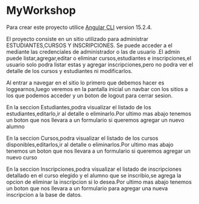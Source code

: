 # MyWorkshop

Para crear este proyecto utilice [Angular CLI](https://github.com/angular/angular-cli) version 15.2.4.

El proyecto consiste en un sitio utilizado para administrar ESTUDIANTES,CURSOS Y INSCRIPCIONES.
Se puede acceder a el mediante las credenciales de administrador o las de usuario .El admin puede listar,agregar,editar o eliminar cursos,estudiantes e inscripciones,el usuario solo podra listar estas y agregar inscripciones,pero no podra ver el detalle de los cursos y estudiantes ni modificarlos.

Al entrar a navegar en el sitio lo primero que debemos hacer es loggearnos,luego veremos en la pantalla inicial un navbar con los sitios a los que podemos acceder y un boton de logout para cerrar sesion.

En la seccion Estudiantes,podra visualizar el listado de los estudiantes,editarlo,ir al detalle o eliminarlo.Por ultimo mas abajo tenemos un boton que nos llevara a un formulario si queremos agregar un nuevo alumno

En la seccion Cursos,podra visualizar el listado de los cursos disponibles,editarlos,ir al detalle o eliminarlos.Por ultimo mas abajo tenemos un boton que nos llevara a un formulario si queremos agregar un nuevo curso

En la seccion Inscripciones,podra visualizar el listado de inscripciones detallado en el curso elegido y el alumno que se inscribio,se agrega la opcion de eliminar la inscripcion si lo desea.Por ultimo mas abajo tenemos un boton que nos llevara a un formulario para agregar una nueva inscripcion a la base de datos.
